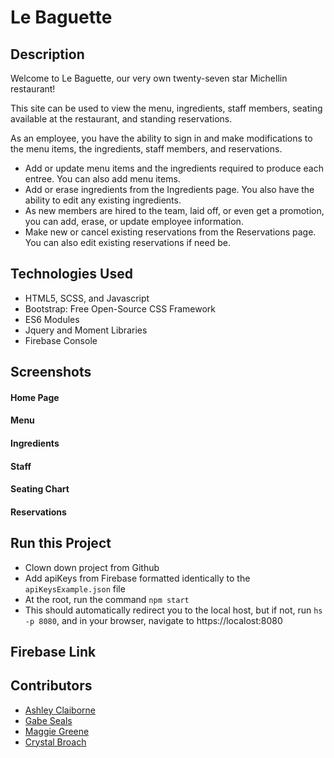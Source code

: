 # Le Baguette 

## Description
Welcome to Le Baguette, our very own twenty-seven star Michellin restaurant!

This site can be used to view the menu, ingredients, staff members, seating available at the restaurant, and standing reservations.

As an employee, you have the ability to sign in and make modifications to the menu items, the ingredients, staff members, and reservations.

* Add or update menu items and the ingredients required to produce each entree. You can also add menu items.
* Add or erase ingredients from the Ingredients page. You also have the ability to edit any existing ingredients.
* As new members are hired to the team, laid off, or even get a promotion, you can add, erase, or update employee information.
* Make new or cancel existing reservations from the Reservations page. You can also edit existing reservations if need be.

## Technologies Used
* HTML5, SCSS, and Javascript
* Bootstrap: Free Open-Source CSS Framework
* ES6 Modules
* Jquery and Moment Libraries
* Firebase Console

## Screenshots
#### Home Page

#### Menu

#### Ingredients

#### Staff

#### Seating Chart

#### Reservations


## Run this Project
* Clown down project from Github
* Add apiKeys from Firebase formatted identically to the `apiKeysExample.json` file
* At the root, run the command `npm start`
* This should automatically redirect you to the local host, but if not, run `hs -p 8080`, and in your browser, navigate to https://localost:8080

## Firebase Link


## Contributors
* [Ashley Claiborne](https://github.com/aclai4067)
* [Gabe Seals](https://github.com/gseals)
* [Maggie Greene](https://github.com/maggieisgreene)
* [Crystal Broach](https://github.com/broach44)